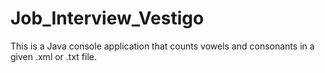 # Job_Interview_Vestigo
This is a Java console application that counts vowels and consonants in a given .xml or .txt file.
